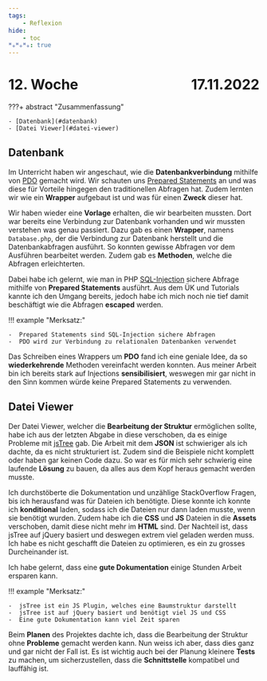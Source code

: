 ```yaml
---
tags:
    - Reflexion
hide:
    - toc
ᴴₒᴴₒᴴₒ: true
---
```


# 12. Woche <span style="float:right">17.11.2022</span>

???+ abstract "Zusammenfassung"

    - [Datenbank](#datenbank)
    - [Datei Viewer](#datei-viewer)

## Datenbank

Im Unterricht haben wir angeschaut, wie die **Datenbankverbindung** mithilfe von [PDO](../Datenbank/PreparedStatements.md#was-ist-pdo) gemacht wird. Wir schauten uns [Prepared Statements](../Datenbank/PreparedStatements.md) an und was diese für Vorteile hingegen den traditionellen Abfragen hat. Zudem lernten wir wie ein **Wrapper** aufgebaut ist und was für einen **Zweck** dieser hat.

Wir haben wieder eine **Vorlage** erhalten, die wir bearbeiten mussten. Dort war bereits eine Verbindung zur Datenbank vorhanden und wir mussten verstehen was genau passiert. Dazu gab es einen **Wrapper**, namens `Database.php`, der die Verbindung zur Datenbank herstellt und die Datenbankabfragen ausführt. So konnten gewisse Abfragen vor dem Ausführen bearbeitet werden. Zudem gab es **Methoden**, welche die Abfragen erleichterten.

Dabei habe ich gelernt, wie man in PHP [SQL-Injection](../Appendix/Sicherheit.md#sql-injection) sichere Abfrage mithilfe von **Prepared Statements** ausführt. Aus dem ÜK und Tutorials kannte ich den Umgang bereits, jedoch habe ich mich noch nie tief damit beschäftigt wie die Abfragen **escaped** werden.

!!! example "Merksatz:"

    -  Prepared Statements sind SQL-Injection sichere Abfragen
    -  PDO wird zur Verbindung zu relationalen Datenbanken verwendet

Das Schreiben eines Wrappers um **PDO** fand ich eine geniale Idee, da so **wiederkehrende** Methoden vereinfacht werden konnten. Aus meiner Arbeit bin ich bereits stark auf Injections **sensibilisiert**, weswegen mir gar nicht in den Sinn kommen würde keine Prepared Statements zu verwenden.

## Datei Viewer

Der Datei Viewer, welcher die **Bearbeitung der Struktur** ermöglichen sollte, habe ich aus der letzten Abgabe in diese verschoben, da es einige Probleme mit [jsTree](https://www.jstree.com/) gab. Die Arbeit mit dem **JSON** ist schwieriger als ich dachte, da es nicht strukturiert ist. Zudem sind die Beispiele nicht komplett oder haben gar keinen Code dazu. So war es für mich sehr schwierig eine laufende **Lösung** zu bauen, da alles aus dem Kopf heraus gemacht werden musste.

Ich durchstöberte die Dokumentation und unzählige StackOverflow Fragen, bis ich herausfand was für Dateien ich benötigte. Diese konnte ich konnte ich **konditional** laden, sodass ich die Dateien nur dann laden musste, wenn sie benötigt wurden. Zudem habe ich die **CSS** und **JS** Dateien in die **Assets** verschoben, damit diese nicht mehr im **HTML** sind. Der Nachteil ist, dass jsTree auf jQuery basiert und deswegen extrem viel geladen werden muss. Ich habe es nicht geschafft die Dateien zu optimieren, es ein zu grosses Durcheinander ist.

Ich habe gelernt, dass eine **gute Dokumentation** einige Stunden Arbeit ersparen kann.

!!! example "Merksatz:"

    -  jsTree ist ein JS Plugin, welches eine Baumstruktur darstellt
    -  jsTree ist auf jQuery basiert und benötigt viel JS und CSS
    -  Eine gute Dokumentation kann viel Zeit sparen

Beim **Planen** des Projektes dachte ich, dass die Bearbeitung der Struktur ohne **Probleme** gemacht werden kann. Nun weiss ich aber, dass dies ganz und gar nicht der Fall ist. Es ist wichtig auch bei der Planung kleinere **Tests** zu machen, um sicherzustellen, dass die **Schnittstelle** kompatibel und lauffähig ist.
